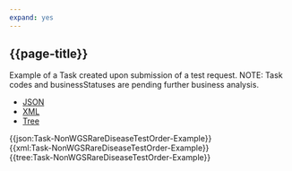 ```yaml
---
expand: yes
---
```


## {{page-title}}

Example of a Task created upon submission of a test request. NOTE: Task codes and businessStatuses are pending further business analysis.

<div class="nhsd-!t-margin-bottom-6">
  <ul class="nav nav-tabs" role="tablist">
        <li role="presentation" class="active">
            <a href="#JSON-T-NWRDTO-E" role="tab" data-toggle="tab">JSON</a>
        </li>
         <li role="presentation">
            <a href="#XML-T-NWRDTO-E" role="tab" data-toggle="tab">XML</a>
        </li>
        <li role="presentation">
            <a href="#Tree-T-NWRDTO-E" role="tab" data-toggle="tab">Tree</a>
        </li>
  </ul>
    
  <div class="tab-content snippet">
    <div id="JSON-T-NWRDTO-E" role="tabpanel" class="tab-pane active">
{{json:Task-NonWGSRareDiseaseTestOrder-Example}}
    </div>
    <div id="XML-T-NWRDTO-E" role="tabpanel" class="tab-pane">
{{xml:Task-NonWGSRareDiseaseTestOrder-Example}}
    </div>
    <div id="Tree-T-NWRDTO-E" role="tabpanel" class="tab-pane">
{{tree:Task-NonWGSRareDiseaseTestOrder-Example}}
    </div>
  </div>
</div>